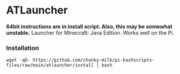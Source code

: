 # ATLauncher
**64bit instructions are in install script. Also, this may be somewhat unstable.** 
Launcher for Minecraft: Java Edition. Works well on the Pi.

### Installation
```
wget -qO- https://github.com/chunky-milk/pi-bashscripts-files/raw/main/atlauncher/install | bash
```
